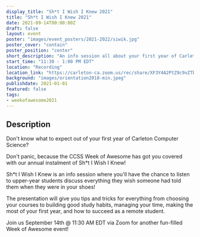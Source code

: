 ```yaml
---
display_title: "Sh*t I Wish I Knew 2021"
title: "Sh*t I Wish I Knew 2021"
date: 2021-09-14T00:00:00Z
draft: false
layout: event
poster: "images/event_posters/2021-2022/siwik.jpg"
poster_cover: "contain"
poster_position: "center"
short_description: "An info session all about your first year of Carleton Computer Science!"
start_time: "11:30 - 1:00 PM EDT"
location: "Recording"
location_link: "https://carleton-ca.zoom.us/rec/share/XF3Y4A2PtZ9c9vZTb-wync69t2A0uuTAPnQFSdJdgudVx4P4UiK9lKBXgvsFYJp4.g7mT2ZFZGi1WcjZe"
background: "images/orientation2018-min.jpeg"
publishdate: 2021-01-01
featured: false
tags:
- weekofawesome2021
---
```


## Description

Don't know what to expect out of your first year of Carleton Computer Science?

Don't panic, because the CCSS Week of Awesome has got you covered with our annual instalment of Sh*t I Wish I Knew!

Sh*t I Wish I Knew is an info session where you'll have the chance to listen to upper-year students discuss everything they wish someone had told them when they were in your shoes!

The presentation will give you tips and tricks for everything from choosing your courses to building good study habits, managing your time,  making the most of your first year,  and how to succeed as a remote student.

Join us September 14th @ 11:30 AM EDT via Zoom for another fun-filled Week of Awesome event!
